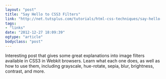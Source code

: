 ```yaml
---
layout: "post"
title: "Say Hello to CSS3 Filters"
link: "http://net.tutsplus.com/tutorials/html-css-techniques/say-hello-to-css3-filters/"
tags: 
- "links"
date: "2012-12-27 18:09:39"
ogtype: "article"
bodyclass: "post"
---
```


Interesting post that gives some great explanations into image filters available in CSS3 in Webkit browsers. Learn what each one does, as well as how to use them, including grayscale, hue-rotate, sepia, blur, brightness, contrast, and more.